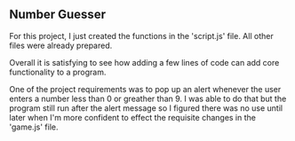 ## Number Guesser

For this project, I just created the functions in the 'script.js' file. All other files were already prepared.

Overall it is satisfying to see how adding a few lines of code can add core functionality to a program.

One of the project requirements was to pop up an alert whenever the user enters a number less than 0 or greather than 9. I was able to do that but the program still run after the alert message so I figured there was no use until later when I'm more confident to effect the requisite changes in the 'game.js' file.